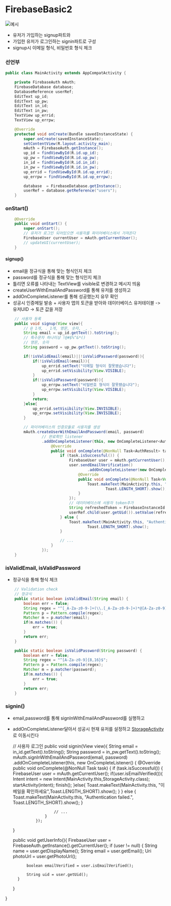 # FirebaseBasic2
![예시](https://github.com/kps990515/ProgrammingStudy/blob/master/Android/FirebaseBasic2/Screenshot_1509497090.png)
- 유저가 가입하는 signup파트와
- 가입한 유저가 로그인하는 signin파트로 구성
- signup시 이메일 형식, 비밀번호 형식 체크

### 선언부
```java
public class MainActivity extends AppCompatActivity {

    private FirebaseAuth mAuth;
    FirebaseDatabase database;
    DatabaseReference userRef;
    EditText up_id;
    EditText up_pw;
    EditText in_id;
    EditText in_pw;
    TextView up_errid;
    TextView up_errpw;

    @Override
    protected void onCreate(Bundle savedInstanceState) {
        super.onCreate(savedInstanceState);
        setContentView(R.layout.activity_main);
        mAuth = FirebaseAuth.getInstance();
        up_id = findViewById(R.id.up_id);
        up_pw = findViewById(R.id.up_pw);
        in_id = findViewById(R.id.in_id);
        in_pw = findViewById(R.id.in_pw);
        up_errid = findViewById(R.id.up_errid);
        up_errpw = findViewById(R.id.up_errpw);

        database  = FirebaseDatabase.getInstance();
        userRef = database.getReference("users");
    }
```

### onStart()
```java
    @Override
    public void onStart() {
        super.onStart();
        // 유저가 로그인 되어있으면 사용자를 파이어베이스에서 가져온다
        FirebaseUser currentUser = mAuth.getCurrentUser();
        // updateUI(currentUser);
    }
```

#### signup()
- email을 정규식을 통해 맞는 형식인지 체크
- password를 정규식을 통해 맞는 형식인지 체크
- 틀리면 오류를 나타내는 TextView를 visible로 변경하고 메시지 띄움
- createUserWithEmailAndPassword를 통해 유저를 생성하고
- addOnCompleteListener를 통해 성공했는지 유무 확인
- 성공시 인증메일 발송 + 사용자 앱의 토큰을 받아와 데이터베이스 유저테이블 -> 유저UID -> 토큰 값을 저장

```java
    // 사용자 등록
    public void signup(View view){
        // @ 1개, . 1개, 영문, 숫자, _, -
        String email = up_id.getText().toString();
        // 특수문자 하나이상 !@#$%^&*()
        // 영문, 숫자
        String password = up_pw.getText().toString();

        if(!isValidEmail(email)||!isValidPassword(password)){
            if(!isValidEmail(email)){
                up_errid.setText("이메일 형식이 잘못됐습니다");
                up_errid.setVisibility(View.VISIBLE);
            }
            if(!isValidPassword(password)){
                up_errpw.setText("비밀번호 형식이 잘못됐습니다");
                up_errpw.setVisibility(View.VISIBLE);
            }
            return;
        }else{
            up_errid.setVisibility(View.INVISIBLE);
            up_errpw.setVisibility(View.INVISIBLE);
        }

        // 파이어베이스의 인증모듈로 사용자를 생성
        mAuth.createUserWithEmailAndPassword(email, password)
                // 완료확인 listener
                .addOnCompleteListener(this, new OnCompleteListener<AuthResult>() {
                    @Override
                    public void onComplete(@NonNull Task<AuthResult> task) {
                        if (task.isSuccessful()) {
                            FirebaseUser user = mAuth.getCurrentUser();
                            user.sendEmailVerification()
                                    .addOnCompleteListener(new OnCompleteListener<Void>() {
                                @Override
                                public void onComplete(@NonNull Task<Void> task) {
                                    Toast.makeText(MainActivity.this, "인증메일이 발송되었습니다",
                                            Toast.LENGTH_SHORT).show();
                                }
                            });
                            // 데이터베이스에 사용자 token추가
                            String refreshedToken = FirebaseInstanceId.getInstance().getToken();
                            userRef.child(user.getUid()).setValue(refreshedToken);
                        } else {
                            Toast.makeText(MainActivity.this, "Authentication failed.",
                                    Toast.LENGTH_SHORT).show();
                        }

                        // ...
                    }
                });
    }
```

### isValidEmail, isValidPassword
- 정규식을 통해 형식 체크

```java
    // Validation check
    // 정규식
    public static boolean isValidEmail(String email) {
        boolean err = false;
        String regex = "^[_A-Za-z0-9-]+(\\.[_A-Za-z0-9-]+)*@[A-Za-z0-9]+(\\.[A-Za-z0-9]+)*(\\.[A-Za-z]{2,})$";
        Pattern p = Pattern.compile(regex);
        Matcher m = p.matcher(email);
        if(m.matches()) {
            err = true;
        }
        return err;
    }

    public static boolean isValidPassword(String password) {
        boolean err = false;
        String regex = "^[A-Za-z0-9]{8,16}$";
        Pattern p = Pattern.compile(regex);
        Matcher m = p.matcher(password);
        if(m.matches()) {
            err = true;
        }
        return err;
    }
```

### signin()
- email,password를 통해 signInWithEmailAndPassword를 실행하고
- addOnCompleteListener달아서 성공시 현재 유저를 설정하고 [StorageActivity](https://github.com/kps990515/ProgrammingStudy/tree/master/Android/FirebaseBasic2/app/README.md)로 이동시킨다

    // 사용자 로그인
    public void signin(View view){
        String email = in_id.getText().toString();
        String password = in_pw.getText().toString();
        mAuth.signInWithEmailAndPassword(email, password)
                .addOnCompleteListener(this, new OnCompleteListener<AuthResult>() {
                    @Override
                    public void onComplete(@NonNull Task<AuthResult> task) {
                        if (task.isSuccessful()) {
                            FirebaseUser user = mAuth.getCurrentUser();
                            if(user.isEmailVerified()){
                                Intent intent = new Intent(MainActivity.this,StorageActivity.class);
                                startActivity(intent);
                                finish();
                            }else{
                                Toast.makeText(MainActivity.this, "이메일을 확인하세요",Toast.LENGTH_SHORT).show();
                            }
                        } else {
                            Toast.makeText(MainActivity.this, "Authentication failed.",
                                    Toast.LENGTH_SHORT).show();
                        }

                        // ...
                    }
                });
    }

    public void getUserInfo(){
        FirebaseUser user = FirebaseAuth.getInstance().getCurrentUser();
        if (user != null) {
            String name = user.getDisplayName();
            String email = user.getEmail();
            Uri photoUrl = user.getPhotoUrl();

            boolean emailVerified = user.isEmailVerified();

            String uid = user.getUid();
        }
    }


}
